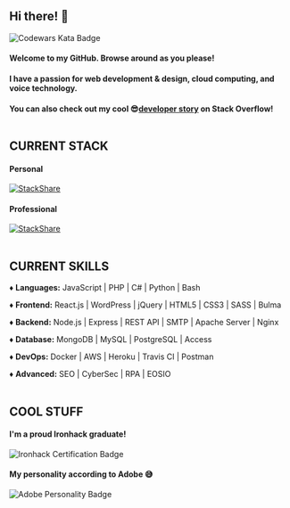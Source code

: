 ## Hi there! 👋
![Codewars Kata Badge](https://www.codewars.com/users/killSh0t_13/badges/small)

#### Welcome to my GitHub. Browse around as you please!
#### I have a passion for web development & design, cloud computing, and voice technology.
#### You can also check out my cool 😎[developer story](https://stackoverflow.com/story/killshot13) on Stack Overflow!<br></br>
## CURRENT STACK

#### Personal
[![StackShare](http://img.shields.io/badge/tech-stack-0690fa.svg?style=flat)](https://stackshare.io/killshot13/personal-stack) 

#### Professional
[![StackShare](http://img.shields.io/badge/tech-stack-0690fa.svg?style=flat)](https://stackshare.io/safe-this-home-llc/main-site-stack)<br></br>
## CURRENT SKILLS

♦ **Languages:** JavaScript | PHP | C# | Python | Bash

♦ **Frontend:** React.js | WordPress | jQuery | HTML5 | CSS3 | SASS | Bulma  

♦ **Backend:** Node.js | Express | REST API | SMTP | Apache Server | Nginx

♦ **Database:** MongoDB | MySQL | PostgreSQL | Access

♦ **DevOps:** Docker | AWS | Heroku | Travis CI | Postman

♦ **Advanced:** SEO | CyberSec | RPA | EOSIO<br></br>
## COOL STUFF

#### I'm a proud Ironhack graduate!
![Ironhack Certification Badge](https://api.accredible.com/v1/frontend/credential_website_embed_image/badge/21766030)

#### My personality according to Adobe 😅
![Adobe Personality Badge](/friendly-superpower-xs.png)

